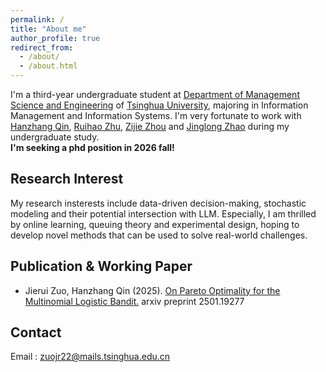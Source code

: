 ```yaml
---
permalink: /
title: "About me"
author_profile: true
redirect_from: 
  - /about/
  - /about.html
---
```


I'm a third-year undergraduate student at [Department of Management Science and Engineering](https://www.sem.tsinghua.edu.cn/mseen/) of [Tsinghua University](https://www.tsinghua.edu.cn/en/), majoring in Information Management and Information Systems. I'm very fortunate to work with [Hanzhang Qin](https://hanzhangqin.com/), [Ruihao Zhu](https://rzhu.github.io/), [Zijie Zhou](https://sites.mit.edu/zijiezhou/) and [Jinglong Zhao](https://www.bu.edu/questrom/profiles/jinglong-zhao/) during my undergraduate study. <br/>
**I'm seeking a phd position in 2026 fall!** <br/> 
## Research Interest
My research insterests include data-driven decision-making, stochastic modeling and their potential intersection with LLM. Especially, I am thrilled by online learning, queuing theory and experimental design, hoping to develop novel methods that can be used to solve real-world challenges. <br/>
## Publication & Working Paper
- Jierui Zuo, Hanzhang Qin (2025). [On Pareto Optimality for the Multinomial Logistic Bandit.](https://arxiv.org/abs/2501.19277) arxiv preprint 2501.19277 <br/>

## Contact
Email : zuojr22@mails.tsinghua.edu.cn<br/><br/>

